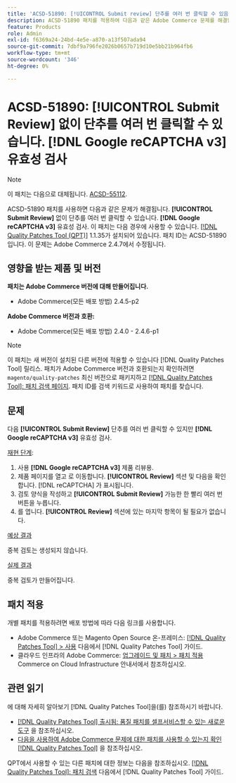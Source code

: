 ```yaml
---
title: 'ACSD-51890: [!UICONTROL Submit review] 단추를 여러 번 클릭할 수 있음'
description: ACSD-51890 패치를 적용하여 다음과 같은 Adobe Commerce 문제를 해결합니다. [!UICONTROL Submit Review] 없이 단추를 여러 번 클릭할 수 있습니다. [!DNL Google reCAPTCHA v3] 유효성 검사.
feature: Products
role: Admin
exl-id: f6369a24-24bd-4e5e-a870-a13f507ada94
source-git-commit: 7dbf9a796fe2026b0657b719d10e5bb21b964fb6
workflow-type: tm+mt
source-wordcount: '346'
ht-degree: 0%

---
```


# ACSD-51890: **[!UICONTROL Submit Review]** 없이 단추를 여러 번 클릭할 수 있습니다. **[!DNL Google reCAPTCHA v3]** 유효성 검사

>[!NOTE]
>
>이 패치는 다음으로 대체됩니다. [ACSD-55112](/help/support-tools/patches-available-in-qpt-tool/v1-1-42/acsd-55112-submit-review-button-can-be-clicked-multiple-times.md).

ACSD-51890 패치를 사용하면 다음과 같은 문제가 해결됩니다. **[!UICONTROL Submit Review]** 없이 단추를 여러 번 클릭할 수 있습니다. **[!DNL Google reCAPTCHA v3]** 유효성 검사. 이 패치는 다음 경우에 사용할 수 있습니다. [[!DNL Quality Patches Tool (QPT)]](/help/announcements/adobe-commerce-announcements/magento-quality-patches-released-new-tool-to-self-serve-quality-patches.md) 1.1.35가 설치되어 있습니다. 패치 ID는 ACSD-51890입니다. 이 문제는 Adobe Commerce 2.4.7에서 수정됩니다.

## 영향을 받는 제품 및 버전

**패치는 Adobe Commerce 버전에 대해 만들어집니다.**

* Adobe Commerce(모든 배포 방법) 2.4.5-p2

**Adobe Commerce 버전과 호환:**

* Adobe Commerce(모든 배포 방법) 2.4.0 - 2.4.6-p1

>[!NOTE]
>
>이 패치는 새 버전이 설치된 다른 버전에 적용할 수 있습니다 [!DNL Quality Patches Tool] 릴리스. 패치가 Adobe Commerce 버전과 호환되는지 확인하려면 `magento/quality-patches` 최신 버전으로 패키지하고 [[!DNL Quality Patches Tool]: 패치 검색 페이지](https://experienceleague.adobe.com/tools/commerce-quality-patches/index.html). 패치 ID를 검색 키워드로 사용하여 패치를 찾습니다.

## 문제

다음 **[!UICONTROL Submit Review]** 단추를 여러 번 클릭할 수 있지만 **[!DNL Google reCAPTCHA v3]** 유효성 검사.

<u>재현 단계</u>:

1. 사용 **[!DNL Google reCAPTCHA v3]** 제품 리뷰용.
1. 제품 페이지를 열고 로 이동합니다. **[!UICONTROL Review]** 섹션 및 다음을 확인합니다. [!DNL reCAPTCHA] 가 표시됩니다.
1. 검토 양식을 작성하고 **[!UICONTROL Submit Review]** 가능한 한 빨리 여러 번 버튼을 누릅니다.
1. 를 엽니다. **[!UICONTROL Review]** 섹션에 있는 마지막 항목이 될 필요가 없습니다.

<u>예상 결과</u>

중복 검토는 생성되지 않습니다.

<u>실제 결과</u>

중복 검토가 만들어집니다.

## 패치 적용

개별 패치를 적용하려면 배포 방법에 따라 다음 링크를 사용합니다.

* Adobe Commerce 또는 Magento Open Source 온-프레미스: [[!DNL Quality Patches Tool] > 사용](<https://experienceleague.adobe.com/docs/commerce-operations/tools/quality-patches-tool/usage.html>) 다음에서 [!DNL Quality Patches Tool] 가이드.
* 클라우드 인프라의 Adobe Commerce: [업그레이드 및 패치 > 패치 적용](https://experienceleague.adobe.com/docs/commerce-cloud-service/user-guide/develop/upgrade/apply-patches.html) Commerce on Cloud Infrastructure 안내서에서 참조하십시오.

## 관련 읽기

에 대해 자세히 알아보기 [!DNL Quality Patches Tool]을(를) 참조하시기 바랍니다.

* [[!DNL Quality Patches Tool] 출시됨: 품질 패치를 셀프서비스할 수 있는 새로운 도구](/help/announcements/adobe-commerce-announcements/magento-quality-patches-released-new-tool-to-self-serve-quality-patches.md) 을 참조하십시오.
* [다음을 사용하여 Adobe Commerce 문제에 대한 패치를 사용할 수 있는지 확인 [!DNL Quality Patches Tool]](/help/support-tools/patches-available-in-qpt-tool/check-patch-for-magento-issue-with-magento-quality-patches.md) 을 참조하십시오.

QPT에서 사용할 수 있는 다른 패치에 대한 정보는 다음을 참조하십시오. [[!DNL Quality Patches Tool]: 패치 검색](<https://experienceleague.adobe.com/tools/commerce-quality-patches/index.html>) 다음에서 [!DNL Quality Patches Tool] 가이드.
